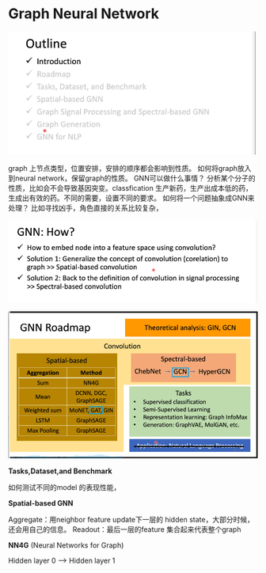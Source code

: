 # Graph Neural Network

 ![](https://raw.githubusercontent.com/feiguang414/blogImage/main/image/202401301049497.png)

graph 上节点类型，位置安排，安排的顺序都会影响到性质。
如何将graph放入到neural network，保留graph的性质。
GNN可以做什么事情？
	分析某个分子的性质，比如会不会导致基因突变。classfication
	生产新药，生产出成本低的药，生成出有效的药。不同的需要，设置不同的要求。
如何将一个问题抽象成GNN来处理？
	比如寻找凶手，角色直接的关系比较复杂，

![](https://raw.githubusercontent.com/feiguang414/blogImage/main/image/202401301109257.png)

![](https://raw.githubusercontent.com/feiguang414/blogImage/main/image/202401301121169.png)



**Tasks,Dataset,and Benchmark**

如何测试不同的model 的表现性能，

**Spatial-based GNN**

Aggregate：用neighbor feature update下一层的 hidden state，大部分时候，还会用自己的信息。
Readout：最后一层的feature 集合起来代表整个graph

**NN4G** (Neural Networks for Graph)

Hidden layer 0 --> Hidden layer 1

